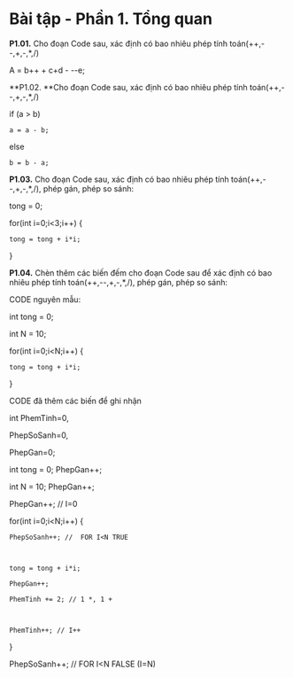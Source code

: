 
# Bài tập - Phần 1. Tổng quan


**P1.01.** Cho đoạn Code sau, xác định có bao nhiêu phép tính toán(++,--,+,-,*,/) 

A = b++ + c+d - --e; 

 

**P1.02. **Cho đoạn Code sau, xác định có bao nhiêu phép tính toán(++,--,+,-,*,/) 

if (a > b) 

	a = a - b; 

else 

	b = b - a; 

**P1.03.** Cho đoạn Code sau, xác định có bao nhiêu phép tính toán(++,--,+,-,*,/), phép gán, phép so sánh: 

tong = 0; 

for(int i=0;i<3;i++) { 

	tong = tong + i*i; 

} 

 

**P1.04.** Chèn thêm các biến đếm cho đoạn Code sau để xác định có bao nhiêu phép tính toán(++,--,+,-,*,/), phép gán, phép so sánh: 

CODE nguyên mẫu: 

int tong = 0; 

int N = 10; 

for(int i=0;i<N;i++) { 

	tong = tong + i*i; 

} 

 

CODE đã thêm các biến để ghi nhận  

int PhemTinh=0,  

PhepSoSanh=0, 

PhepGan=0; 

int tong = 0;  PhepGan++; 

int N = 10;  PhepGan++; 

PhepGan++; // I=0 

for(int i=0;i<N;i++) {  

	PhepSoSanh++; //  FOR I<N TRUE 

 

	tong = tong + i*i;  

	PhepGan++; 

	PhemTinh += 2; // 1 *, 1 + 

	 

	PhemTinh++; // I++ 

} 

PhepSoSanh++; //  FOR I<N FALSE (I=N) 

 

 
